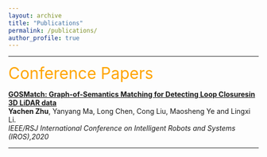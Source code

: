 ```yaml
---
layout: archive
title: "Publications"
permalink: /publications/
author_profile: true
---
```

---

<font size="6" color="orange">Conference Papers</font>
<br/> 

<b>[GOSMatch: Graph-of-Semantics Matching for Detecting Loop Closuresin 3D LiDAR data](https://zhuyachen.github.io/publications/GOSMatch)</b><br>
<b>Yachen Zhu</b>, Yanyang Ma, Long Chen, Cong Liu, Maosheng Ye and Lingxi Li.<br>
<i> IEEE/RSJ International Conference on Intelligent Robots and Systems (IROS),2020 </i>


---
